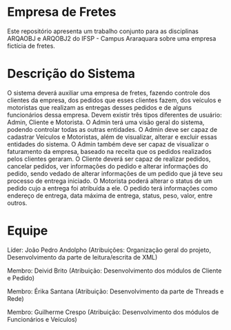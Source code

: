 # Empresa de Fretes
Este repositório apresenta um trabalho conjunto para as disciplinas ARQAOBJ e ARQOBJ2 do IFSP - Campus Araraquara sobre uma empresa fictícia de fretes.

# Descrição do Sistema
O sistema deverá auxiliar uma empresa de fretes, fazendo controle dos clientes da empresa, dos pedidos que esses clientes fazem, dos veículos e motoristas que realizam as entregas desses pedidos e de alguns funcionários dessa empresa. Devem existir três tipos diferentes de usuário: Admin, Cliente e Motorista. O Admin terá uma visão geral do sistema, podendo controlar todas as outras entidades. O Admin deve ser capaz de cadastrar Veículos e Motoristas, além de visualizar, alterar e excluir essas entidades do sistema. O Admin também deve ser capaz de visualizar o faturamento da empresa, baseado na receita que os pedidos realizados pelos clientes geraram. O Cliente deverá ser capaz de realizar pedidos, cancelar pedidos, ver informações do pedido e alterar informações do pedido, sendo vedado de alterar informações de um pedido que já teve seu processo de entrega iniciado. O Motorista poderá alterar o status de um pedido cujo a entrega foi atribuída a ele. O pedido terá informações como endereço de entrega, data máxima de entrega, status, peso, valor, entre outros.

# Equipe
Líder: João Pedro Andolpho
(Atribuições: Organização geral do projeto, Desenvolvimento da parte de leitura/escrita de XML)

Membro: Deivid Brito
(Atribuição: Desenvolvimento dos módulos de Cliente e Pedido)

Membro: Érika Santana
(Atribuição: Desenvolvimento da parte de Threads e Rede)

Membro: Guilherme Crespo
(Atribuição: Desenvolvimento dos módulos de Funcionários e Veículos)